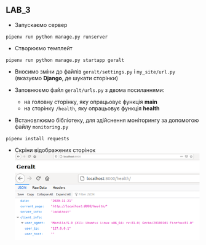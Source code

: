 ## LAB_3

+ Запускаємо сервер
```
pipenv run python manage.py runserver
```

+ Створюємо темплейт
```
pipenv run python manage.py startapp geralt
```

+ Вносимо зміни до файлів `geralt/settings.py` i `my_site/url.py` (вказуємо __Django__, де шукати сторінки)

+ Заповнюємо файл `geralt/urls.py` з двома посиланнями:
    + на головну сторінку, яку опрацьовує функція __main__
    + на сторінку `/health`, яку опрацьовує функція __health__

+ Встановлюємо бібліотеку, для здійснення моніторингу за допомогою файлу `monitoring.py` 
```
pipenv install requests
```    

+ Скріни відображених сторінок
![](/images/home.png)
![](/images/health.png)

